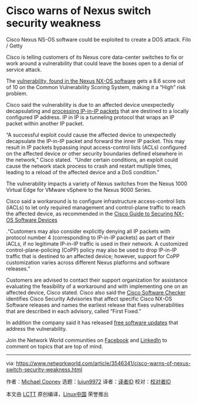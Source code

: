 [#]: collector: (lujun9972)
[#]: translator: ( )
[#]: reviewer: ( )
[#]: publisher: ( )
[#]: url: ( )
[#]: subject: (Cisco warns of Nexus switch security weakness)
[#]: via: (https://www.networkworld.com/article/3546341/cisco-warns-of-nexus-switch-security-weakness.html)
[#]: author: (Michael Cooney https://www.networkworld.com/author/Michael-Cooney/)

Cisco warns of Nexus switch security weakness
======
Cisco Nexus NS-OS software could be exploited to create a DOS attack.
Filo / Getty

Cisco is telling customers of its Nexus core data-center switches to fix or work around a vulnerability that could leave the boxes open to a denial of service attack.

The [vulnerability, found in the Nexus NX-OS software][1] gets a 8.6 score out of 10 on the Common Vulnerability Scoring System, making it a “High” risk problem.

Cisco said the vulnerability is due to an affected device unexpectedly decapsulating and [processing IP-in-IP packets][2] that are destined to a locally configured IP address. IP in IP is a tunneling protocol that wraps an IP packet within another IP packet.

“A successful exploit could cause the affected device to unexpectedly decapsulate the IP-in-IP packet and forward the inner IP packet. This may result in IP packets bypassing input access-control lists (ACLs) configured on the affected device or other security boundaries defined elsewhere in the network,” Cisco stated.  “Under certain conditions, an exploit could cause the network stack process to crash and restart multiple times, leading to a reload of the affected device and a DoS condition.”

The vulnerability impacts a variety of Nexus switches from the Nexus 1000 Virtual Edge for VMware vSphere to the Nexus 9000 Series.

Cisco said a workaround is to configure infrastructure access-control lists (iACLs) to let only required management and control-plane traffic to reach the affected device, as recommended in the [Cisco Guide to Securing NX-OS Software Devices][3]

.“Customers may also consider explicitly denying all IP packets with protocol number 4 (corresponding to IP-in-IP packets) as part of their iACLs, if no legitimate IP-in-IP traffic is used in their network. A customized control-plane-policing (CoPP) policy may also be used to drop IP-in-IP traffic that is destined to an affected device; however, support for CoPP customization varies across different Nexus platforms and software releases.”

Customers are advised to contact their support organization for assistance evaluating the feasibility of a workaround and with implementing one on an affected device, Cisco stated. Cisco also said the [Cisco Software Checker][4] identifies Cisco Security Advisories that affect specific Cisco NX-OS Software releases and names the earliest release that fixes vulnerabilities that are described in each advisory, called “First Fixed.”

In addition the company said it has released [free software updates][5] that address the vulnerability.

Join the Network World communities on [Facebook][6] and [LinkedIn][7] to comment on topics that are top of mind.

--------------------------------------------------------------------------------

via: https://www.networkworld.com/article/3546341/cisco-warns-of-nexus-switch-security-weakness.html

作者：[Michael Cooney][a]
选题：[lujun9972][b]
译者：[译者ID](https://github.com/译者ID)
校对：[校对者ID](https://github.com/校对者ID)

本文由 [LCTT](https://github.com/LCTT/TranslateProject) 原创编译，[Linux中国](https://linux.cn/) 荣誉推出

[a]: https://www.networkworld.com/author/Michael-Cooney/
[b]: https://github.com/lujun9972
[1]: https://tools.cisco.com/security/center/content/CiscoSecurityAdvisory/cisco-sa-nxos-ipip-dos-kCT9X4
[2]: https://kb.cert.org/vuls/id/636397
[3]: https://tools.cisco.com/security/center/resources/securing_nx_os.html
[4]: https://tools.cisco.com/security/center/softwarechecker.x
[5]: https://www.cisco.com/c/en/us/about/legal/cloud-and-software/end_user_license_agreement.html
[6]: https://www.facebook.com/NetworkWorld/
[7]: https://www.linkedin.com/company/network-world

